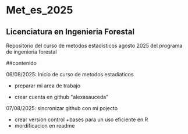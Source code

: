 # Met_es_2025
## Licenciatura en Ingenieria Forestal 

Repositorio del curso de metodos estadisticos agosto 2025 del programa de ingenieria forestal 

##contenido

06/08/2025: Inicio de curso de metodos estadiaticos 
 + preparar mi area de trabajo 
 - crear cuenta en github "alexasauceda"
 
 07/08/2025: sincronizar github con mi pojecto 
 + crear version control 
 +bases para un uso eficiente en R 
 + mordificacion en readme